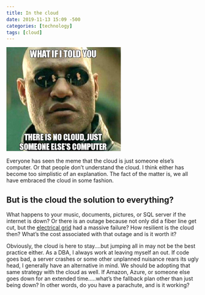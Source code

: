 ```yaml
---
title: In the cloud
date: 2019-11-13 15:09 -500
categories: [technology]
tags: [cloud]
---
```


![no cloud](/assets/images/no-cloud.jpg)

Everyone has seen the meme that the cloud is just someone else’s computer. Or that people don’t understand the cloud. I think either has become too simplistic of an explanation. The fact of the matter is, we all have embraced the cloud in some fashion.

## But is the cloud the solution to everything?

What happens to your music, documents, pictures, or SQL server if the internet is down? Or there is an outage because not only did a fiber line get cut, but the [electrical grid](https://www.bleepingcomputer.com/news/technology/amazon-aws-outage-shows-data-in-the-cloud-is-not-always-safe/) had a massive failure? How resilient is the cloud then? What’s the cost associated with that outage and is it worth it?

Obviously, the cloud is here to stay….but jumping all in may not be the best practice either. As a DBA, I always work at leaving myself an out. If code goes bad, a server crashes or some other unplanned nuisance rears its ugly head, I generally have an alternative in mind. We should be adopting that same strategy with the cloud as well. If Amazon, Azure, or someone else goes down for an extended time…..what’s the fallback plan other than just being down? In other words, do you have a parachute, and is it working?